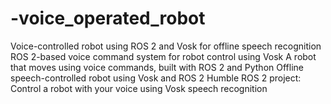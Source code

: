 # -voice_operated_robot
Voice-controlled robot using ROS 2 and Vosk for offline speech recognition  ROS 2-based voice command system for robot control using Vosk  A robot that moves using voice commands, built with ROS 2 and Python  Offline speech-controlled robot using Vosk and ROS 2 Humble  ROS 2 project: Control a robot with your voice using Vosk speech recognition
